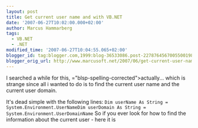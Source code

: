 ```yaml
---
layout: post
title: Get current user name and with VB.NET
date: '2007-06-27T10:02:00.000+02:00'
author: Marcus Hammarberg
tags:
  - VB.NET
  - .NET
modified_time: '2007-06-27T10:04:55.065+02:00'
blogger_id: tag:blogger.com,1999:blog-36533086.post-2278764567005500198
blogger_orig_url: http://www.marcusoft.net/2007/06/get-current-user-name-and-with-vbnet.html
---
```


I searched a while for this, <span>="blsp-spelling-corrected">actually</span>... which is strange
since all i wanted to do is to find the current user name and the
current user domain.

It's dead simple with the following lines:
`Dim userName As String = System.Environment.UserNameDim userDomain As String = System.Environment.UserDomainName`
So if you ever look for how to find the information about the current
user - here it is
